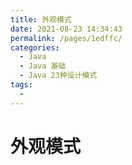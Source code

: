 ```yaml
---
title: 外观模式
date: 2021-08-23 14:34:43
permalink: /pages/1edffc/
categories:
  - Java
  - Java 基础
  - Java 23种设计模式
tags:
  - 
---
```


# 外观模式